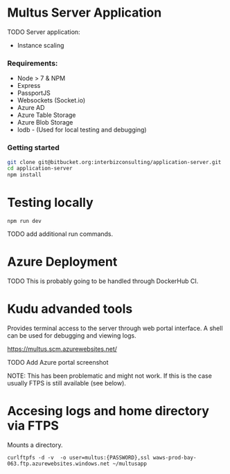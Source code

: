 # Multus Server Application

TODO Server application:

- Instance scaling

### Requirements:

- Node > 7 & NPM
- Express
- PassportJS
- Websockets (Socket.io)
- Azure AD
- Azure Table Storage
- Azure Blob Storage
- lodb - (Used for local testing and debugging)

### Getting started

```bash
git clone git@bitbucket.org:interbizconsulting/application-server.git
cd application-server
npm install
```

# Testing locally

```
npm run dev
```

TODO add additional run commands.

# Azure Deployment

TODO This is probably going to be handled through DockerHub CI.

# Kudu advanded tools

Provides terminal access to the server through web portal interface.  A shell can be used for debugging and viewing logs.

https://multus.scm.azurewebsites.net/

TODO Add Azure portal screenshot

NOTE:  This has been problematic and might not work.  If this is the case usually FTPS is still available (see below).

# Accesing logs and home directory via FTPS

Mounts a directory.

```
curlftpfs -d -v  -o user=multus:{PASSWORD},ssl waws-prod-bay-063.ftp.azurewebsites.windows.net ~/multusapp
```

